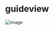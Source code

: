 # guideview
![image](https://github.com/dandan18cute/sell/blob/master/ezgif.com-video-to-gif?raw=true)
